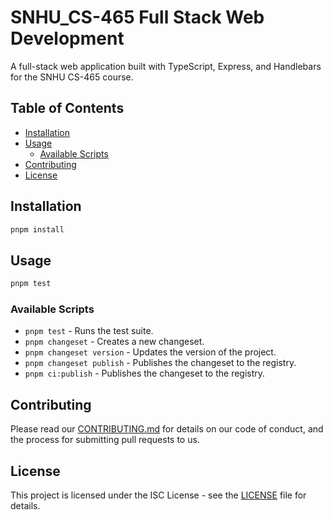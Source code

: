 # SNHU_CS-465 Full Stack Web Development

A full-stack web application built with TypeScript, Express, and Handlebars for the SNHU CS-465 course.

## Table of Contents

- [Installation](#installation)
- [Usage](#usage)
  - [Available Scripts](#available-scripts)
- [Contributing](#contributing)
- [License](#license)

## Installation

```bash
pnpm install
```

## Usage

```bash
pnpm test
```

### Available Scripts

- `pnpm test` - Runs the test suite.
- `pnpm changeset` - Creates a new changeset.
- `pnpm changeset version` - Updates the version of the project.
- `pnpm changeset publish` - Publishes the changeset to the registry.
- `pnpm ci:publish` - Publishes the changeset to the registry.

## Contributing

Please read our [CONTRIBUTING.md](CONTRIBUTING.md) for details on our code of conduct, and the process for submitting pull requests to us.

## License

This project is licensed under the ISC License - see the [LICENSE](LICENSE) file for details.
